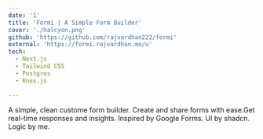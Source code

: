 ```yaml
---
date: '1'
title: 'Formi | A Simple Form Builder'
cover: './halcyon.png'
github: 'https://github.com/rajvardhan222/formi'
external: 'https://formi.rajvardhan.me/u'
tech:
  - Next.js
  - Tailwind CSS
  - Postgres
  - Knex.js
  
---
```


A simple, clean custome form builder. Create and share forms with ease.Get real-time responses and insights. Inspired by Google Forms. UI by shadcn. Logic by me.
